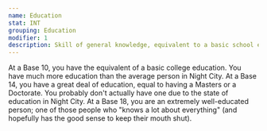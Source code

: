 ```yaml
---
name: Education
stat: INT
grouping: Education
modifier: 1
description: Skill of general knowledge, equivalent to a basic school education, allowing you to know how to read, write, use basic math, and know enough history to get by.
---
```


At a Base 10, you have the equivalent of a basic
college education. You have much more education
than the average person in Night City. At a Base 14,
you have a great deal of education, equal to having
a Masters or a Doctorate. You probably don't actually
have one due to the state of education in Night City.
At a Base 18, you are an extremely well-educated
person; one of those people who "knows a lot about
everything" (and hopefully has the good sense to keep
their mouth shut).